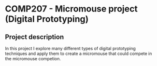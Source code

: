 # COMP207 - Micromouse project (Digital Prototyping)

## Project description

In this project I explore many different types of digital prototyping techniques and apply them to create a micromouse that could compete in the micromouse competion.



